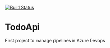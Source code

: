 [![Build Status](https://tecalliance.visualstudio.com/TecOrder/_apis/build/status/ocyar.TodoApi?branchName=master)](https://tecalliance.visualstudio.com/TecOrder/_build/latest?definitionId=1226&branchName=master)
# TodoApi
First project to manage pipelines in Azure Devops
